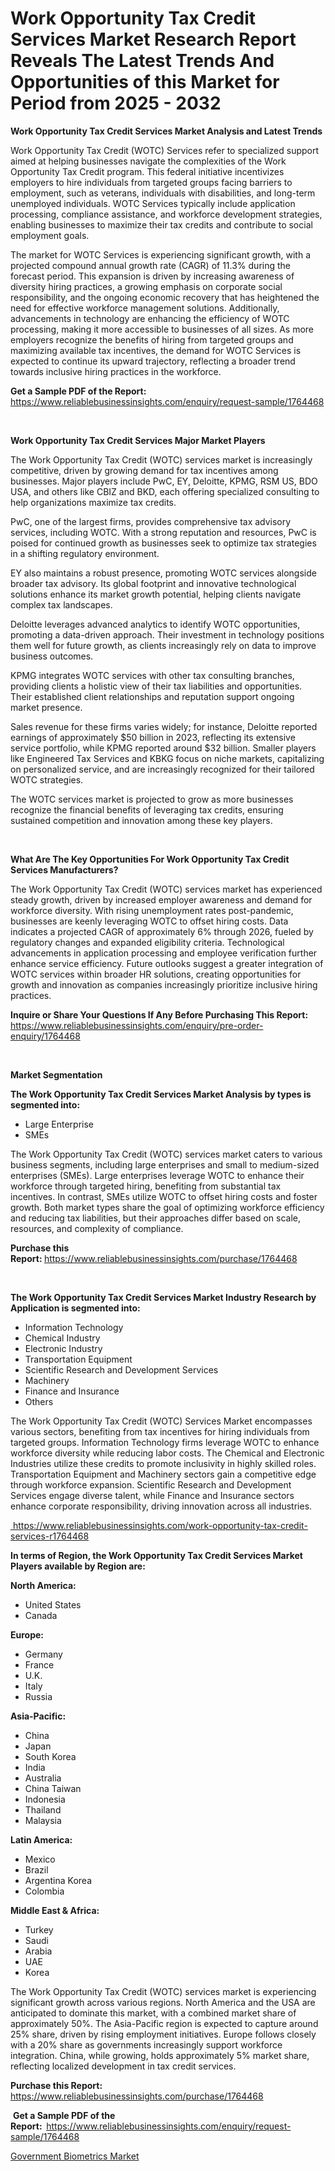 <p><h1>Work Opportunity Tax Credit Services Market Research Report Reveals The Latest Trends And Opportunities of this Market for Period from 2025 - 2032</h1></p><p><strong>Work Opportunity Tax Credit Services Market Analysis and Latest Trends</strong></p>
<p><p>Work Opportunity Tax Credit (WOTC) Services refer to specialized support aimed at helping businesses navigate the complexities of the Work Opportunity Tax Credit program. This federal initiative incentivizes employers to hire individuals from targeted groups facing barriers to employment, such as veterans, individuals with disabilities, and long-term unemployed individuals. WOTC Services typically include application processing, compliance assistance, and workforce development strategies, enabling businesses to maximize their tax credits and contribute to social employment goals.</p><p>The market for WOTC Services is experiencing significant growth, with a projected compound annual growth rate (CAGR) of 11.3% during the forecast period. This expansion is driven by increasing awareness of diversity hiring practices, a growing emphasis on corporate social responsibility, and the ongoing economic recovery that has heightened the need for effective workforce management solutions. Additionally, advancements in technology are enhancing the efficiency of WOTC processing, making it more accessible to businesses of all sizes. As more employers recognize the benefits of hiring from targeted groups and maximizing available tax incentives, the demand for WOTC Services is expected to continue its upward trajectory, reflecting a broader trend towards inclusive hiring practices in the workforce.</p></p>
<p><strong>Get a Sample PDF of the Report:&nbsp;</strong> <a href="https://www.reliablebusinessinsights.com/enquiry/request-sample/1764468?utm_campaign=2318&utm_medium=2&utm_source=Github&utm_content=ia&utm_term=09032025&utm_id=work-opportunity-tax-credit-services">https://www.reliablebusinessinsights.com/enquiry/request-sample/1764468</a></p>
<p>&nbsp;</p>
<p><strong>Work Opportunity Tax Credit Services Major Market Players</strong></p>
<p><p>The Work Opportunity Tax Credit (WOTC) services market is increasingly competitive, driven by growing demand for tax incentives among businesses. Major players include PwC, EY, Deloitte, KPMG, RSM US, BDO USA, and others like CBIZ and BKD, each offering specialized consulting to help organizations maximize tax credits.</p><p>PwC, one of the largest firms, provides comprehensive tax advisory services, including WOTC. With a strong reputation and resources, PwC is poised for continued growth as businesses seek to optimize tax strategies in a shifting regulatory environment.</p><p>EY also maintains a robust presence, promoting WOTC services alongside broader tax advisory. Its global footprint and innovative technological solutions enhance its market growth potential, helping clients navigate complex tax landscapes.</p><p>Deloitte leverages advanced analytics to identify WOTC opportunities, promoting a data-driven approach. Their investment in technology positions them well for future growth, as clients increasingly rely on data to improve business outcomes.</p><p>KPMG integrates WOTC services with other tax consulting branches, providing clients a holistic view of their tax liabilities and opportunities. Their established client relationships and reputation support ongoing market presence.</p><p>Sales revenue for these firms varies widely; for instance, Deloitte reported earnings of approximately $50 billion in 2023, reflecting its extensive service portfolio, while KPMG reported around $32 billion. Smaller players like Engineered Tax Services and KBKG focus on niche markets, capitalizing on personalized service, and are increasingly recognized for their tailored WOTC strategies.</p><p>The WOTC services market is projected to grow as more businesses recognize the financial benefits of leveraging tax credits, ensuring sustained competition and innovation among these key players.</p></p>
<p>&nbsp;</p>
<p><strong>What Are The Key Opportunities For Work Opportunity Tax Credit Services Manufacturers?</strong></p>
<p><p>The Work Opportunity Tax Credit (WOTC) services market has experienced steady growth, driven by increased employer awareness and demand for workforce diversity. With rising unemployment rates post-pandemic, businesses are keenly leveraging WOTC to offset hiring costs. Data indicates a projected CAGR of approximately 6% through 2026, fueled by regulatory changes and expanded eligibility criteria. Technological advancements in application processing and employee verification further enhance service efficiency. Future outlooks suggest a greater integration of WOTC services within broader HR solutions, creating opportunities for growth and innovation as companies increasingly prioritize inclusive hiring practices.</p></p>
<p><strong>Inquire or Share Your Questions If Any Before Purchasing This Report:</strong> <a href="https://www.reliablebusinessinsights.com/enquiry/pre-order-enquiry/1764468?utm_campaign=2318&utm_medium=2&utm_source=Github&utm_content=ia&utm_term=09032025&utm_id=work-opportunity-tax-credit-services">https://www.reliablebusinessinsights.com/enquiry/pre-order-enquiry/1764468</a></p>
<p>&nbsp;</p>
<p><strong>Market Segmentation</strong></p>
<p><strong>The Work Opportunity Tax Credit Services Market Analysis by types is segmented into:</strong></p>
<p><ul><li>Large Enterprise</li><li>SMEs</li></ul></p>
<p><p>The Work Opportunity Tax Credit (WOTC) services market caters to various business segments, including large enterprises and small to medium-sized enterprises (SMEs). Large enterprises leverage WOTC to enhance their workforce through targeted hiring, benefiting from substantial tax incentives. In contrast, SMEs utilize WOTC to offset hiring costs and foster growth. Both market types share the goal of optimizing workforce efficiency and reducing tax liabilities, but their approaches differ based on scale, resources, and complexity of compliance.</p></p>
<p><strong>Purchase this Report:&nbsp;</strong><a href="https://www.reliablebusinessinsights.com/purchase/1764468?utm_campaign=2318&utm_medium=2&utm_source=Github&utm_content=ia&utm_term=09032025&utm_id=work-opportunity-tax-credit-services">https://www.reliablebusinessinsights.com/purchase/1764468</a></p>
<p>&nbsp;</p>
<p><strong>The Work Opportunity Tax Credit Services Market Industry Research by Application is segmented into:</strong></p>
<p><ul><li>Information Technology</li><li>Chemical Industry</li><li>Electronic Industry</li><li>Transportation Equipment</li><li>Scientific Research and Development Services</li><li>Machinery</li><li>Finance and Insurance</li><li>Others</li></ul></p>
<p><p>The Work Opportunity Tax Credit (WOTC) Services Market encompasses various sectors, benefiting from tax incentives for hiring individuals from targeted groups. Information Technology firms leverage WOTC to enhance workforce diversity while reducing labor costs. The Chemical and Electronic Industries utilize these credits to promote inclusivity in highly skilled roles. Transportation Equipment and Machinery sectors gain a competitive edge through workforce expansion. Scientific Research and Development Services engage diverse talent, while Finance and Insurance sectors enhance corporate responsibility, driving innovation across all industries.</p></p>
<p><a href="https://www.reliablebusinessinsights.com/work-opportunity-tax-credit-services-r1764468?utm_campaign=2318&utm_medium=2&utm_source=Github&utm_content=ia&utm_term=09032025&utm_id=work-opportunity-tax-credit-services">&nbsp;https://www.reliablebusinessinsights.com/work-opportunity-tax-credit-services-r1764468</a></p>
<p><strong>In terms of Region, the Work Opportunity Tax Credit Services Market Players available by Region are:</strong></p>
<p>
    <p> <strong> North America: </strong>
        <ul>
            <li>United States</li>
            <li>Canada</li>
        </ul>
        </p> 
    <p> <strong> Europe: </strong>
        <ul>
            <li>Germany</li>
            <li>France</li>
            <li>U.K.</li>
            <li>Italy</li>
            <li>Russia</li>
        </ul>
        </p> 
    <p> <strong> Asia-Pacific: </strong>
        <ul>
            <li>China</li>
            <li>Japan</li>
            <li>South Korea</li>
            <li>India</li>
            <li>Australia</li>
            <li>China Taiwan</li>
            <li>Indonesia</li>
            <li>Thailand</li>
            <li>Malaysia</li>
        </ul>
        </p> 
    <p> <strong> Latin America: </strong>
        <ul>
            <li>Mexico</li>
            <li>Brazil</li>
            <li>Argentina Korea</li>
            <li>Colombia</li>
        </ul>
        </p> 
    <p> <strong> Middle East & Africa: </strong>
        <ul>
            <li>Turkey</li>
            <li>Saudi</li>
            <li>Arabia</li>
            <li>UAE</li>
            <li>Korea</li>
        </ul>
    </p>
    </p>
<p><p>The Work Opportunity Tax Credit (WOTC) services market is experiencing significant growth across various regions. North America and the USA are anticipated to dominate this market, with a combined market share of approximately 50%. The Asia-Pacific region is expected to capture around 25% share, driven by rising employment initiatives. Europe follows closely with a 20% share as governments increasingly support workforce integration. China, while growing, holds approximately 5% market share, reflecting localized development in tax credit services.</p></p>
<p><strong>Purchase this Report: </strong><a href="https://www.reliablebusinessinsights.com/purchase/1764468?utm_campaign=2318&utm_medium=2&utm_source=Github&utm_content=ia&utm_term=09032025&utm_id=work-opportunity-tax-credit-services">https://www.reliablebusinessinsights.com/purchase/1764468</a></p>
<p>&nbsp;<strong>Get a Sample PDF of the Report:&nbsp;&nbsp;</strong><a href="https://www.reliablebusinessinsights.com/enquiry/request-sample/1764468?utm_campaign=2318&utm_medium=2&utm_source=Github&utm_content=ia&utm_term=09032025&utm_id=work-opportunity-tax-credit-services">https://www.reliablebusinessinsights.com/enquiry/request-sample/1764468</a></p>
<p><strong></strong></p>
<p><p><a href="https://github.com/AlisaRowe24/Market-Research-Report-List-1/blob/main/government-biometrics-market.md?utm_campaign=2318&utm_medium=2&utm_source=Github&utm_content=ia&utm_term=09032025&utm_id=work-opportunity-tax-credit-services">Government Biometrics Market</a></p></p>